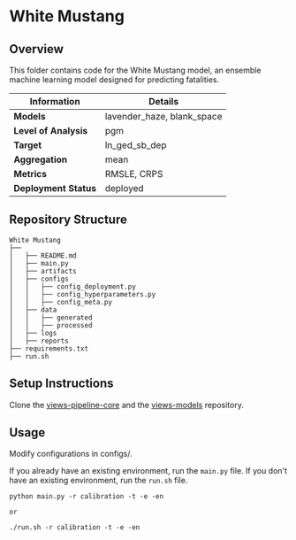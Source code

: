 # White Mustang 
## Overview

This folder contains code for the White Mustang model, an ensemble machine learning model designed for predicting fatalities. 


| Information         | Details                        |
|---------------------|--------------------------------|
| **Models** | lavender_haze, blank_space                  |
| **Level of Analysis** | pgm            |
| **Target**         | ln_ged_sb_dep |
| **Aggregation**       |  mean   |
| **Metrics**       |  RMSLE, CRPS    |
| **Deployment Status**       |  deployed    |

## Repository Structure

```
White Mustang
├── 
│   ├── README.md
│   ├── main.py
│   ├── artifacts
│   ├── configs
│   │   ├── config_deployment.py
│   │   ├── config_hyperparameters.py
│   │   ├── config_meta.py
│   ├── data
│   │   ├── generated
│   │   ├── processed
│   ├── logs
│   ├── reports
├── requirements.txt
├── run.sh
```

## Setup Instructions

Clone the [views-pipeline-core](https://github.com/views-platform/views-pipeline-core) and the [views-models](https://github.com/views-platform/views-models) repository.


## Usage
Modify configurations in configs/.

If you already have an existing environment, run the `main.py` file. If you don't have an existing environment, run the `run.sh` file. 

```
python main.py -r calibration -t -e -en

or

./run.sh -r calibration -t -e -en
```


